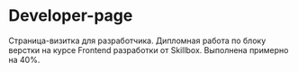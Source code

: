 # Developer-page
Страница-визитка для разработчика.
Дипломная работа по блоку верстки на курсе Frontend разработки от Skillbox. Выполнена примерно на 40%.
